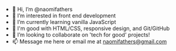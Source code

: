 - 👋 Hi, I’m @naomifathers
- 👀 I’m interested in front end development
- 🌱 I’m currently learning vanilla JavaScript
- 💪 I'm good with HTML/CSS, responsive design, and Git/GitHub 
- 💞️ I’m looking to collaborate on 'tech for good' projects!
- 📫 Message me here or email me at naomifathers@gmail.com 

<!---
naomifathers/naomifathers is a ✨ special ✨ repository because its `README.md` (this file) appears on your GitHub profile.
You can click the Preview link to take a look at your changes.
--->
